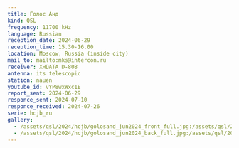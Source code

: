 ```yaml
---
title: Голос Анд
kind: QSL
frequency: 11700 kHz
language: Russian
reception_date: 2024-06-29
reception_time: 15.30-16.00
location: Moscow, Russia (inside city)
mail_to: mailto:mks@intercon.ru
receiver: XHDATA D-808
antenna: its telescopic
station: nauen
youtube_id: vYP8wxWxc1E
report_sent: 2024-06-29
responce_sent: 2024-07-10
responce_received: 2024-07-26
serie: hcjb_ru
gallery:
  - /assets/qsl/2024/hcjb/golosand_jun2024_front_full.jpg:/assets/qsl/2024/hcjb/golosand_jun2024_front_small.jpg
  - /assets/qsl/2024/hcjb/golosand_jun2024_back_full.jpg:/assets/qsl/2024/hcjb/golosand_jun2024_back_small.jpg
---
```

